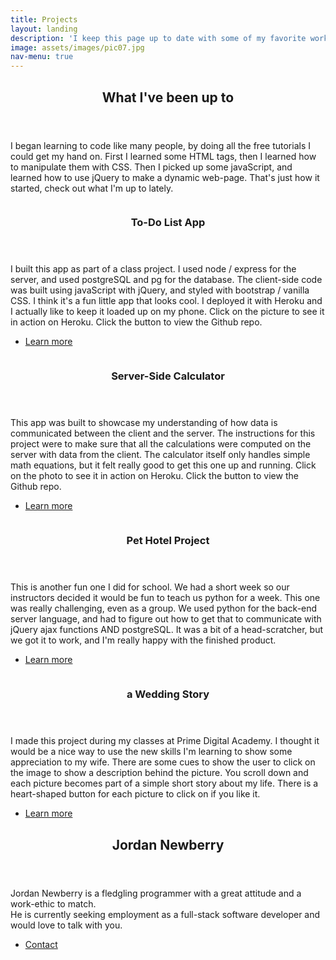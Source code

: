 ```yaml
---
title: Projects
layout: landing
description: 'I keep this page up to date with some of my favorite work.'
image: assets/images/pic07.jpg
nav-menu: true
---
```


<!-- Main -->
<div id="main">

<!-- One -->
<section id="one">
	<div class="inner">
		<header class="major">
			<h2>What I've been up to</h2>
		</header>
		<p>I began learning to code like many people, by doing all the free tutorials I could get my hand on. First I learned some HTML tags, then I learned how to manipulate them with CSS. Then I picked up some javaScript, and learned how to use
		jQuery to make a dynamic web-page. That's just how it started, check out what I'm up to lately.</p>
	</div>
</section>

<!-- Two -->
<section id="two" class="spotlights">
	<section>
		<a href="http://shielded-wave-13982.herokuapp.com/" class="image" target="_blank">
			<img src="{% link assets/images/todo-1.png %}" alt="" data-position="center center" />
		</a>
		<div class="content">
			<div class="inner">
				<header class="major">
					<h3>To-Do List App</h3>
				</header>
				<p>I built this app as part of a class project. I used node / express for the server, and used postgreSQL and pg for the database. The client-side code was built using javaScript with jQuery, and styled with bootstrap / vanilla CSS. I think it's a fun little app that looks cool. I deployed it with Heroku and I actually like to keep it loaded up on my phone. Click on the picture to see it in action on Heroku. Click the button to view the Github repo.</p>
				<ul class="actions">
					<li><a href="https://github.com/jordanNewberry21/weekend-sql-to-do-list" class="button">Learn more</a></li>
				</ul>
			</div>
		</div>
	</section>
	<section>
		<a href="https://limitless-island-65493.herokuapp.com/" class="image" target="_blank">
			<img src="{% link assets/images/calc-1.png %}" alt="" data-position="top center" />
		</a>
		<div class="content">
			<div class="inner">
				<header class="major">
					<h3>Server-Side Calculator</h3>
				</header>
				<p>This app was built to showcase my understanding of how data is communicated between the client and the server. The instructions for this project were to make sure that all the calculations were computed on the server with data from the client. The calculator itself only handles simple math equations, but it felt really good to get this one up and running. Click on the photo to see it in action on Heroku. Click the button to view the Github repo.</p>
				<ul class="actions">
					<li><a href="https://github.com/jordanNewberry21/JQ-server-side-calculator" class="button">Learn more</a></li>
				</ul>
			</div>
		</div>
	</section>
	<section>
		<a href="https://github.com/jordanNewberry21" class="image">
			<img src="{% link assets/images/pet-hotel-1.png %}" alt="" data-position="25% 25%" />
		</a>
		<div class="content">
			<div class="inner">
				<header class="major">
					<h3>Pet Hotel Project</h3>
				</header>
				<p>This is another fun one I did for school. We had a short week so our instructors decided it would be fun to teach us python for a week. This one was really challenging, even as a group. We used python for the back-end server language, and had to figure out how to get that to communicate with jQuery ajax functions AND postgreSQL. It was a bit of a head-scratcher, but we got it to work, and I'm really happy with the finished product.</p>
				<ul class="actions">
					<li><a href="https://github.com/jordanNewberry21/vatti-pet-hotel-1" class="button">Learn more</a></li>
				</ul>
			</div>
		</div>
	</section>
	<section>
		<a href="https://quiet-fjord-07630.herokuapp.com/" class="image">
			<img src="{% link assets/images/wedding-gallery.png %}" alt="" data-position="25% 25%" />
		</a>
		<div class="content">
			<div class="inner">
				<header class="major">
					<h3>a Wedding Story</h3>
				</header>
				<p>I made this project during my classes at Prime Digital Academy. I thought it would be a nice way to use the new skills I'm learning to show some appreciation to my wife. There are some cues to show the user to click on the image to show a description behind the picture. You scroll down and each picture becomes part of a simple short story about my life. There is a heart-shaped button for each picture to click on if you like it. </p>
				<ul class="actions">
					<li><a href="https://github.com/jordanNewberry21/react-gallery" class="button">Learn more</a></li>
				</ul>
			</div>
		</div>
	</section>
</section>


<!-- Three -->
<section id="three">
	<div class="inner">
		<header class="major">
			<h2>Jordan Newberry</h2>
		</header>
		<p>Jordan Newberry is a fledgling programmer with a great attitude and a work-ethic to match. <br>He is currently seeking employment as a full-stack software developer and would love to talk with you.</p>
		<ul class="actions">
			<li><a href="generic.html" class="button next">Contact</a></li>
		</ul>
	</div>
</section>

</div>
